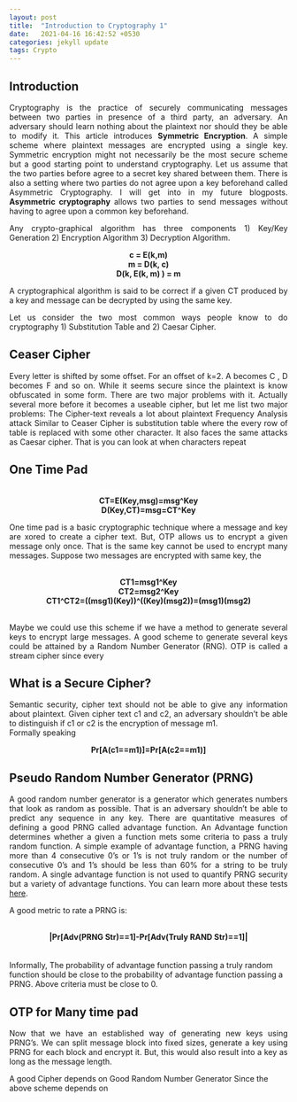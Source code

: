 ```yaml
---
layout: post
title:  "Introduction to Cryptography 1"
date:   2021-04-16 16:42:52 +0530
categories: jekyll update
tags: Crypto
---
```


## Introduction
<p style="text-align:justify">Cryptography is the practice of securely communicating messages between two parties in presence of a third party, an adversary. An adversary should learn nothing about the plaintext nor should they be able to modify it. This article introduces <b>Symmetric Encryption</b>. A simple scheme where plaintext messages are encrypted using a single key. Symmetric encryption might not necessarily be the most secure scheme but a good starting point to understand cryptography. Let us assume that the two parties before agree to a secret key shared between them. There is also a setting where two parties do not agree upon a key beforehand called Asymmetric Cryptography. I will get into in my future blogposts. <b>Asymmetric cryptography</b> allows two parties to send messages without having to agree upon a common key beforehand.</p>
<p style="text-align:justify">Any crypto-graphical algorithm has three components 1) Key/Key Generation 2) Encryption Algorithm 3) Decryption Algorithm.</p>

<center><b>c = E(k,m)</b></center>
<center><b>m = D(k, c)</b></center>
<center><b>D(k, E(k, m) ) = m</b></center>

<p style="text-align:justify">A cryptographical algorithm is said to be correct if a given CT produced by a key and message can be decrypted by using the same key.</p>

<p style="text-align:justify">Let us consider the two most common ways people know to do cryptography 1) Substitution Table and 2) Caesar Cipher.</p>

## Ceaser Cipher
<p style="text-align:justify">Every letter is shifted by some offset. For an offset of k=2. A becomes C , D becomes F and so on.
While it seems secure since the plaintext is know obfuscated in some form. There are two major problems with it. Actually several more before it becomes a useable cipher, but let me list two major problems:
The Cipher-text reveals a lot about plaintext
Frequency Analysis attack
Similar to Ceaser Cipher is substitution table where the every row of table is replaced with some other character. It also faces the same attacks as Caesar cipher. That is you can look at when characters repeat</p>

## One Time Pad

<br/>

<center><b>CT=E(Key,msg)=msg^Key</b></center>
<center><b>D(Key,CT)=msg=CT^Key</b></center>

<p style="text-align:justify">One time pad is a basic cryptographic technique where a message and key are xored to create a cipher text. But, OTP allows us to encrypt a given message only once. That is the same key cannot be used to encrypt many messages.  
Suppose two messages are encrypted with same key, the </p>
<br/>

<center><b>CT1=msg1^Key</b></center>
<center><b>CT2=msg2^Key</b></center>
<center><b>CT1^CT2=((msg1)(Key))^((Key)(msg2))=(msg1)(msg2)</b></center>
<br/>

<p style="text-align:justify">Maybe we could use this scheme if we have a method to generate several keys to encrypt large messages. A good scheme to generate several keys could be attained by a Random Number Generator (RNG).
OTP is called a stream cipher since every </p>

## What is a Secure Cipher?
<p style="text-align:justify">Semantic security, cipher text should not be able to give any information about plaintext. Given cipher text c1 and c2, an adversary shouldn’t be able to distinguish if c1 or c2 is the encryption of message m1.

<br/>
Formally speaking <br/>
<center><b>Pr[A(c1==m1)]=Pr[A(c2==m1)]</b></center>
</p>

## Pseudo Random Number Generator (PRNG)
<p style="text-align:justify">A good random number generator is a generator which generates numbers that look as random as possible. That is an adversary shouldn’t be able to predict any sequence in any key. There are quantitative measures of defining a good PRNG called advantage function. An Advantage function determines whether a given a function mets some criteria to pass a truly random function. A simple example of advantage function, a PRNG having more than 4 consecutive 0’s or 1’s is not truly random or the number of consecutive 0’s and 1’s should be less than 60% for a string to be truly random. A single advantage function is not used to quantify PRNG security but a variety of advantage functions. You can learn more about these tests <a href="https://nvlpubs.nist.gov/nistpubs/Legacy/SP/nistspecialpublication800-22r1a.pdf">here</a>.</p>

<p style="text-align:justify">A good metric to rate a PRNG is:
<br/>
<br/>
<center><b>|Pr[Adv(PRNG Str)==1]-Pr[Adv(Truly RAND Str)==1]|</b></center>
<br/>
<br/>
Informally,  The probability of advantage function passing a truly random function should be close to the probability of advantage function passing a PRNG.
Above criteria must be close to 0.</p>

## OTP for Many time pad
<p style="text-align:justify">Now that we have an established way of generating new keys using PRNG’s. We can split message block into fixed sizes, generate a key using PRNG for each block and encrypt it. But, this would also result into a key as long as the message length.

A good Cipher depends on Good Random Number Generator
Since the above scheme depends on
</p>
